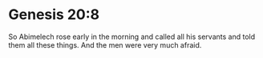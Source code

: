 # Genesis 20:8

So Abimelech rose early in the morning and called all his servants and told them all these things. And the men were very much afraid.
